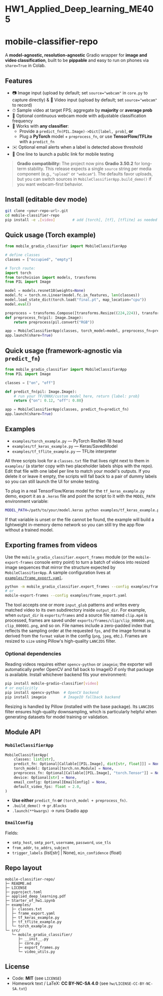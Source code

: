 # HW1_Applied_Deep_learning_ME405

# mobile-classifier-repo

A **model-agnostic, resolution-agnostic** Gradio wrapper for **image and video classification**, built to be **pippable** and easy to run on phones via `share=True` in Colab.

## Features
- 📷 Image input (upload by default; set `source="webcam"` in `core.py` to capture directly) & 🎥 Video input (upload by default; set `source="webcam"` to record)
- ⏱ Sample video at target FPS; aggregate by **majority** or **average prob**
- 🔁 Optional continuous webcam mode with adjustable classification frequency
- 🔌 Works with **any classifier**:
  - Provide a `predict_fn(PIL.Image)->Dict[label, prob]`, **or**
  - Plug a **PyTorch** model + `preprocess_fn`, or use **TensorFlow/TFLite** with a `predict_fn`
- ✉️ Optional email alerts when a label is detected above threshold
- 📱 One line to launch a public link for mobile testing

> **Gradio compatibility:** The project now pins **Gradio 3.50.2** for long-term stability. This release expects a single `source` string per media component (e.g., `"upload"` or `"webcam"`). The defaults favor uploads, but you can switch sources in `MobileClassifierApp.build_demo()` if you want webcam-first behavior.

## Install (editable dev mode)
```bash
git clone <your-repo-url>.git
cd mobile-classifier-repo
pip install -e .[video]        # add [torch], [tf], [tflite] as needed
```

## Quick usage (Torch example)
```python
from mobile_gradio_classifier import MobileClassifierApp

# define classes
classes = ["occupied", "empty"]

# Torch route:
import torch
from torchvision import models, transforms
from PIL import Image

model = models.resnet18(weights=None)
model.fc = torch.nn.Linear(model.fc.in_features, len(classes))
model.load_state_dict(torch.load("final.pt", map_location="cpu"))
model.eval()

preprocess = transforms.Compose([transforms.Resize((224,224)), transforms.ToTensor()])
def preprocess_fn(pil: Image.Image):
    return preprocess(pil.convert("RGB"))

app = MobileClassifierApp(classes, torch_model=model, preprocess_fn=preprocess_fn)
app.launch(share=True)
```

## Quick usage (framework-agnostic via `predict_fn`)
```python
from mobile_gradio_classifier import MobileClassifierApp
from PIL import Image

classes = ["on", "off"]

def predict_fn(pil: Image.Image):
    # run your TF/ONNX/custom model here, return {label: prob}
    return {"on": 0.12, "off": 0.88}

app = MobileClassifierApp(classes, predict_fn=predict_fn)
app.launch(share=True)
```

## Examples
- `examples/torch_example.py` — PyTorch ResNet-18 head
- `examples/tf_keras_example.py` — Keras/SavedModel
- `examples/tf_tflite_example.py` — TFLite interpreter

All three scripts look for a `classes.txt` file that lives right next to them in `examples/` (a starter copy with two placeholder labels ships with the repo).
Edit that file with one label per line to match your model's outputs. If you delete it or leave it empty, the scripts will fall back to a pair of dummy labels so you can still launch the UI for smoke testing.

To plug in a real TensorFlow/Keras model for the `tf_keras_example.py` demo, export it as a `.keras` file and point the script to it with the `MODEL_PATH` environment variable:

```bash
MODEL_PATH=/path/to/your/model.keras python examples/tf_keras_example.py
```
If that variable is unset or the file cannot be found, the example will build a lightweight in-memory demo network so you can still try the app flow without a trained model.

## Exporting frames from videos

Use the `mobile_gradio_classifier.export_frames` module (or the `mobile-export-frames` console entry point) to turn a batch of videos into resized image sequences that mirror the structure expected by `MobileClassifierApp`. A sample configuration lives at [`examples/frame_export.yaml`](examples/frame_export.yaml).

```bash
python -m mobile_gradio_classifier.export_frames --config examples/frame_export.yaml
# or
mobile-export-frames --config examples/frame_export.yaml
```

The tool accepts one or more `input_glob` patterns and writes every matched video to its own subdirectory inside `output_dir`. For example, when `output_dir` is `exports/frames` and a source file named `clip.mp4` is processed, frames are saved under `exports/frames/clip/clip_000000.png`, `clip_000001.png`, and so on. File names include a zero-padded index that reflects the sampling order at the requested `fps`, and the image format is derived from the `format` value in the config (`png`, `jpeg`, etc.). Frames are resized to `size` using Pillow's high-quality `LANCZOS` filter.

### Optional dependencies

Reading videos requires either `opencv-python` or `imageio`; the exporter will automatically prefer OpenCV and fall back to ImageIO if only that package is available. Install whichever backend fits your environment:

```bash
pip install mobile-gradio-classifier[video]
# or explicitly
pip install opencv-python  # OpenCV backend
pip install imageio        # ImageIO fallback backend
```

Resizing is handled by Pillow (installed with the base package). Its `LANCZOS` filter ensures high-quality downsampling, which is particularly helpful when generating datasets for model training or validation.

## Module API

### `MobileClassifierApp`
```python
MobileClassifierApp(
    classes: list[str],
    predict_fn: Optional[Callable[[PIL.Image], dict[str, float]]] = None,
    torch_model: Optional[torch.nn.Module] = None,
    preprocess_fn: Optional[Callable[[PIL.Image], "torch.Tensor"]] = None,
    device: Optional[str] = None,
    email_config: Optional[EmailConfig] = None,
    default_video_fps: float = 2.0,
)
```
- **Use either** `predict_fn` **or** `(torch_model + preprocess_fn)`.
- `.build_demo()` -> `gr.Blocks`
- `.launch(**kwargs)` -> runs Gradio app

### `EmailConfig`
Fields:
- `smtp_host`, `smtp_port`, `username`, `password`, `use_tls`
- `from_addr`, `to_addrs`, `subject`
- `trigger_labels` (list[str] | None), `min_confidence` (float)

## Repo layout
```
mobile-classifier-repo/
├─ README.md
├─ LICENSE
├─ pyproject.toml
├─ applied_deep_learning.pdf
├─ Starter_of_hw1.ipynb
├─ examples/
│  ├─ classes.txt
│  ├─ frame_export.yaml
│  ├─ tf_keras_example.py
│  ├─ tf_tflite_example.py
│  └─ torch_example.py
└─ src/
   └─ mobile_gradio_classifier/
      ├─ __init__.py
      ├─ core.py
      ├─ export_frames.py
      └─ video_utils.py
```

## License
- Code: **MIT** (see `LICENSE`)
- Homework text / LaTeX: **CC BY-NC-SA 4.0** (see `hw/LICENSE-CC-BY-NC-SA.txt`)
